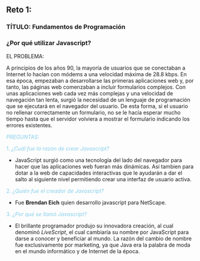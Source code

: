 ## Reto 1:
### TÍTULO: Fundamentos de Programación
### ¿Por qué utilizar Javascript?
EL PROBLEMA: 

A principios de los años 90, la mayoría de usuarios que se conectaban a Internet lo hacían con módems a una velocidad máxima de 28.8 kbps. En esa época, empezaban a desarrollarse las primeras aplicaciones web y, por tanto, las páginas web comenzaban a incluir formularios complejos.
Con unas aplicaciones web cada vez más complejas y una velocidad de navegación tan lenta, surgió la necesidad de un lenguaje de programación que se ejecutará en el navegador del usuario. De esta forma, si el usuario no rellenar correctamente un formulario, no se le hacía esperar mucho tiempo hasta que el servidor volviera a mostrar el formulario indicando los errores existentes. 


<span style="color:skyblue"> *PREGUNTAS:* </span>

<span style="color:skyblue">1. *¿Cuál fue la razón de crear Javascript?*</span>

- JavaScript surgió como una tecnología del lado del navegador para hacer que las aplicaciones web fueran más dinámicas. Así tambien para dotar a la web de capacidades interactivas que le ayudarán a dar el salto al siguiente nivel permitiendo crear una interfaz de usuario activa.

<span style="color:skyblue">2. *¿Quién fue el creador de Javascript?*</span>

- Fue **Brendan Eich** quien desarrollo javascript para NetScape.

<span style="color:skyblue">3. *¿Por qué se llamó Javascript?*</span>

- El brillante programador produjo su innovadora creación, al cual denominó *LiveScript*, el cual cambiaría su nombre por JavaScript para darse a conocer y beneficiar al mundo. La razón del cambio de nombre fue exclusivamente por marketing, ya que Java era la palabra de moda en el mundo informático y de Internet de la época.






